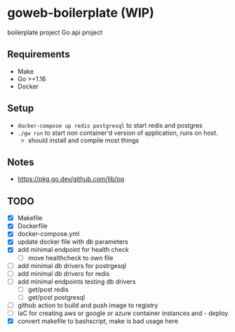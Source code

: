 # goweb-boilerplate (WIP)

boilerplate project Go api project

## Requirements

- Make
- Go >=1.16
- Docker

## Setup

- `docker-compose up redis postgresql` to start redis and postgres
- `./gw run` to start non container'd version of application, runs on host.
  - should install and compile most things

## Notes

- <https://pkg.go.dev/github.com/lib/pq>

## TODO

- [x] Makefile
- [x] Dockerfile
- [x] docker-compose.yml
- [x] update docker file with db parameters
- [x] add minimal endpoint for health check
  - [ ] move healthcheck to own file
- [ ] add minimal db drivers for postrgesql
- [ ] add minimal db drivers for redis
- [ ] add minimal endpoints testing db drivers
  - [ ] get/post redis
  - [ ] get/post postgresql
- [ ] github action to build and push image to registry
- [ ] IaC for creating aws or google or azure container instances and - deploy
- [x] convert makefile to bashscript, make is bad usage here
